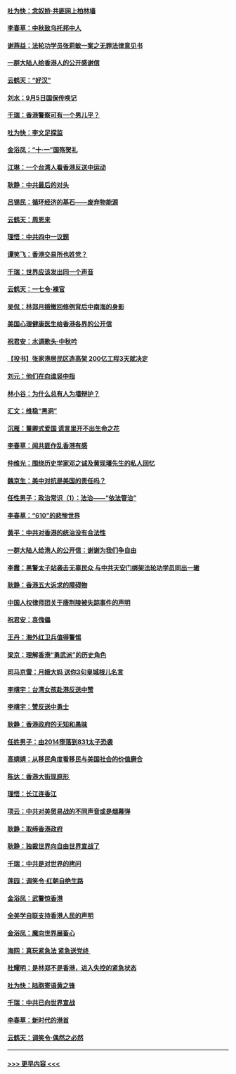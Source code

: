 #### [吐为快：念奴娇‧共匪网上柏林墙](../pages/nsc993/n11519122.md?t=09140044) 
#### [李春草：中秋致乌托邦中人](../pages/nsc993/n11518776.md?t=09140044) 
#### [谢燕益：法轮功学员张莉敏一案之无罪法律意见书](../pages/nsc993/n11517600.md?t=09140044) 
#### [一群大陆人给香港人的公开感谢信](../pages/nsc993/n11514797.md?t=09140044) 
#### [云鹤天：“好汉”](../pages/nsc993/n11513536.md?t=09140044) 
#### [刘水：9月5日国保传唤记](../pages/nsc993/n11513460.md?t=09140044) 
#### [千瑞：香港警察可有一个男儿乎？](../pages/nsc993/n11513109.md?t=09140044) 
#### [吐为快：李文足探监](../pages/nsc993/n11509622.md?t=09140044) 
#### [金浴凤：“十‧一”国殇贺礼](../pages/nsc993/n11509593.md?t=09140044) 
#### [江琳：一个台湾人看香港反送中运动](../pages/nsc993/n11509211.md?t=09140044) 
#### [耿静：中共最后的对头](../pages/nsc993/n11508308.md?t=09140044) 
#### [吕锡民：循环经济的基石——废弃物能源](../pages/nsc993/n11508212.md?t=09140044) 
#### [云鹤天：周恩来](../pages/nsc993/n11508055.md?t=09140044) 
#### [理悟：中共四中一议题](../pages/nsc993/n11507782.md?t=09140044) 
#### [谭笑飞：香港交易所也姓党？](../pages/nsc993/n11507753.md?t=09140044) 
#### [千瑞：世界应该发出同一个声音](../pages/nsc993/n11507290.md?t=09140044) 
#### [云鹤天：一七令‧裸官](../pages/nsc993/n11507177.md?t=09140044) 
#### [吴侃：林郑月娥撤回修例背后中南海的身影](../pages/nsc993/n11506876.md?t=09140044) 
#### [美国心理健康医生给香港各界的公开信](../pages/nsc993/n11506809.md?t=09140044) 
#### [祝君安：水调歌头‧中秋吟](../pages/nsc993/n11506758.md?t=09140044) 
#### [【投书】张家港居民区造高架 200亿工程3天就决定](../pages/nsc993/n11506682.md?t=09140044) 
#### [刘元：他们在向谁竖中指](../pages/nsc993/n11505384.md?t=09140044) 
#### [林小谷：为什么总有人为墙辩护？](../pages/nsc993/n11505226.md?t=09140044) 
#### [汇文：维稳“黑洞”](../pages/nsc993/n11504347.md?t=09140044) 
#### [沉雁：董卿式爱国 谎言里开不出生命之花](../pages/nsc993/n11503215.md?t=09140044) 
#### [李春草：闻共匪作乱香港有感](../pages/nsc993/n11503072.md?t=09140044) 
#### [仲维光：围绕历史学家邓之诚及黄现璠先生的私人回忆](../pages/nsc993/n11501330.md?t=09140044) 
#### [魏京生：美中对抗是美国的责任吗？](../pages/nsc993/n11500723.md?t=09140044) 
#### [任性男子：政治常识（1）：法治——“依法管治”](../pages/nsc993/n11500791.md?t=09140044) 
#### [李春草：“610”的悲惨世界](../pages/nsc993/n11501141.md?t=09140044) 
#### [黄平：中共对香港的统治没有合法性](../pages/nsc993/n11499473.md?t=09140044) 
#### [一群大陆人给港人的公开信：谢谢为我们争自由](../pages/nsc993/n11500402.md?t=09140044) 
#### [李霞：黑警太子站袭击无辜民众 与中共天安门绑架法轮功学员同出一辙](../pages/nsc993/n11499805.md?t=09140044) 
#### [耿静：香港五大诉求的障碍物](../pages/nsc993/n11497578.md?t=09140044) 
#### [中国人权律师团关于唐荆陵被失踪事件的声明](../pages/nsc993/n11500014.md?t=09140044) 
#### [祝君安：哀傀儡](../pages/nsc993/n11499776.md?t=09140044) 
#### [王丹：海外红卫兵值得警惕](../pages/nsc993/n11498138.md?t=09140044) 
#### [梁京：理解香港“勇武派”的历史角色](../pages/nsc993/n11498006.md?t=09140044) 
#### [司马京雷：月娥大妈  送你3句皇城根儿名言](../pages/nsc993/n11497885.md?t=09140044) 
#### [李靖宇：台湾女孩赴港反送中赞](../pages/nsc993/n11497721.md?t=09140044) 
#### [李靖宇：赞反送中勇士](../pages/nsc993/n11497452.md?t=09140044) 
#### [耿静：香港政府的无知和愚昧](../pages/nsc993/n11494238.md?t=09140044) 
#### [任姓男子：由2014堕落到831太子恐袭](../pages/nsc993/n11496683.md?t=09140044) 
#### [高婧婧：从移民角度看移民与美国社会的价值磨合](../pages/nsc993/n11495757.md?t=09140044) 
#### [陈达：香港大街现原形 ](../pages/nsc993/n11495441.md?t=09140044) 
#### [理悟：长江连香江](../pages/nsc993/n11495377.md?t=09140044) 
#### [项云：中共对美贸易战的不同声音或是烟幕弹](../pages/nsc993/n11494929.md?t=09140044) 
#### [耿静：取缔香港政府](../pages/nsc993/n11494218.md?t=09140044) 
#### [耿静：独裁世界向自由世界宣战了](../pages/nsc993/n11494190.md?t=09140044) 
#### [千瑞：中共是对世界的拷问](../pages/nsc993/n11493021.md?t=09140044) 
#### [莲园：调笑令‧红朝自绝生路](../pages/nsc993/n11493011.md?t=09140044) 
#### [金浴凤：武警惊香港](../pages/nsc993/n11492994.md?t=09140044) 
#### [全美学自联支持香港人民的声明](../pages/nsc993/n11492630.md?t=09140044) 
#### [金浴凤：魔向世界展畜心](../pages/nsc993/n11492599.md?t=09140044) 
#### [海网：真玩紧急法 紧急送党终 ](../pages/nsc993/n11492535.md?t=09140044) 
#### [杜耀明：是林郑不是香港，进入失控的紧急状态](../pages/nsc993/n11491420.md?t=09140044) 
#### [吐为快：陆胞寄语黄之锋](../pages/nsc993/n11491117.md?t=09140044) 
#### [千瑞：中共已向世界宣战](../pages/nsc993/n11490123.md?t=09140044) 
#### [李春草：新时代的港首](../pages/nsc993/n11489864.md?t=09140044) 
#### [云鹤天：调笑令·偶然之必然](../pages/nsc993/n11489701.md?t=09140044) 

----
#### [ >>> 更早内容 <<< ](../indexes/nsc993-earlier.md)

